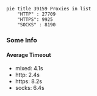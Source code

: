 
```mermaid
pie title 39159 Proxies in list
    "HTTP" : 27709
    "HTTPS": 9925
    "SOCKS" : 8190
```

### Some Info
#### Average Timeout

- mixed: 4.1s
- http: 2.4s
- https: 8.2s
- socks: 6.4s